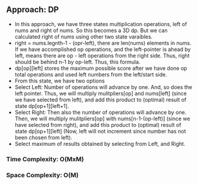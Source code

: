 ## Approach: DP
* In this approach, we have three states multiplication operations, left of nums and right of nums. So this becomes a 3D dp. But we can calculated right of nums using other two state varaibles.
* right = nums.legnth-1 - (opr-left), there are len(nums) elements in nums. If we have accomplished op operations, and the left-pointer is ahead by left, means there are op - left operations from the right side. Thus, right should be behind n-1 by op-left. Thus, this formula.
* dp[op][left] stores the maximum possible score after we have done op total operations and used left numbers from the left/start side.
* From this state, we have two options
* Select Left: Number of operations will advance by one. And, so does the left pointer. Thus, we will multiply mulitpliers[op] and nums[left] (since we have selected from left), and add this product to (optimal) result of state dp[op+1][left+1].
* Select Right: Then also the number of operations will advance by one. Then, we will multiply mulitpliers[op] with nums[n-1-(op-left)] (since we have selected from right), and add this product to (optimal) result of state dp[op+1][left] (Now, left will not increment since number has not been chosen from left).
* Select maximum of results obtained by selecting from Left, and Right.
​
### Time Complexity: O(MxM)
### Space Complexity: O(M)